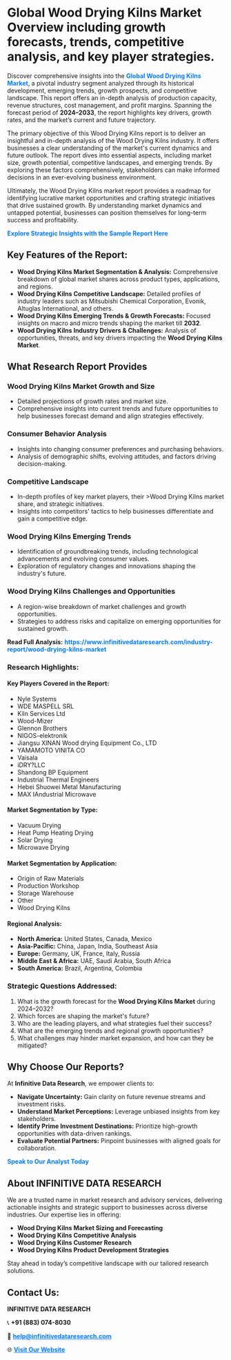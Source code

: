 <h1>Global Wood Drying Kilns Market Overview including growth forecasts, trends, competitive analysis, and key player strategies.</h1>
<p>
Discover comprehensive insights into the 
<a href="https://www.infinitivedataresearch.com/industry-report/wood-drying-kilns-market" rel="dofollow" style="color: #007BFF; text-decoration: none;"><strong>Global Wood Drying Kilns Market</strong></a>, a pivotal industry segment analyzed through its historical development, emerging trends, growth prospects, and competitive landscape. This report offers an in-depth analysis of production capacity, revenue structures, cost management, and profit margins. Spanning the forecast period of <strong>2024–2033</strong>, the report highlights key drivers, growth rates, and the market’s current and future trajectory.
</p>
<p>
The primary objective of this Wood Drying Kilns report is to deliver an insightful and in-depth analysis of the Wood Drying Kilns industry. It offers businesses a clear understanding of the market's current dynamics and future outlook. The report dives into essential aspects, including market size, growth potential, competitive landscapes, and emerging trends. By exploring these factors comprehensively, stakeholders can make informed decisions in an ever-evolving business environment.
</p>
<p>
Ultimately, the Wood Drying Kilns market report provides a roadmap for identifying lucrative market opportunities and crafting strategic initiatives that drive sustained growth. By understanding market dynamics and untapped potential, businesses can position themselves for long-term success and profitability.
</p>
<p>
<a href="https://www.infinitivedataresearch.com/request-sample/reportId=111485" style="color: #007BFF; text-decoration: none;"><strong>Explore Strategic Insights with the Sample Report Here</strong></a>
</p>

<h2>Key Features of the Report:</h2>
<ul>
<li><strong>Wood Drying Kilns Market Segmentation & Analysis:</strong> Comprehensive breakdown of global market shares across product types, applications, and regions.</li>
<li><strong>Wood Drying Kilns Competitive Landscape:</strong> Detailed profiles of industry leaders such as Mitsubishi Chemical Corporation, Evonik, Altuglas International, and others.</li>
<li><strong>Wood Drying Kilns Emerging Trends & Growth Forecasts:</strong> Focused insights on macro and micro trends shaping the market till <strong>2032</strong>.</li>
<li><strong>Wood Drying Kilns Industry Drivers & Challenges:</strong> Analysis of opportunities, threats, and key drivers impacting the <strong>Wood Drying Kilns Market</strong>.</li>
</ul>

<h2>What Research Report Provides</h2>
<h3>Wood Drying Kilns Market Growth and Size</h3>
<ul>
<li>Detailed projections of growth rates and market size.</li>
<li>Comprehensive insights into current trends and future opportunities to help businesses forecast demand and align strategies effectively.</li>
</ul>

<h3>Consumer Behavior Analysis</h3>
<ul>
<li>Insights into changing consumer preferences and purchasing behaviors.</li>
<li>Analysis of demographic shifts, evolving attitudes, and factors driving decision-making.</li>
</ul>

<h3>Competitive Landscape</h3>
<ul>
<li>In-depth profiles of key market players, their >Wood Drying Kilns market share, and strategic initiatives.</li>
<li>Insights into competitors' tactics to help businesses differentiate and gain a competitive edge.</li>
</ul>

<h3>Wood Drying Kilns Emerging Trends</h3>
<ul>
<li>Identification of groundbreaking trends, including technological advancements and evolving consumer values.</li>
<li>Exploration of regulatory changes and innovations shaping the industry's future.</li>
</ul>

<h3>Wood Drying Kilns Challenges and Opportunities</h3>
<ul>
<li>A region-wise breakdown of market challenges and growth opportunities.</li>
<li>Strategies to address risks and capitalize on emerging opportunities for sustained growth.</li>
</ul>
<p><strong>Read Full Analysis:</strong> <a href="https://www.infinitivedataresearch.com/industry-report/wood-drying-kilns-market" rel="dofollow" style="color: #007BFF; text-decoration: none;"><strong>https://www.infinitivedataresearch.com/industry-report/wood-drying-kilns-market</strong></a></p>
<h3>Research Highlights:</h3>
<h4>Key Players Covered in the Report:</h4>
<ul><li>Nyle Systems</li><li>WDE MASPELL SRL</li><li>Kiln Services Ltd</li><li>Wood-Mizer</li><li>Glennon Brothers</li><li>NIGOS-elektronik</li><li>Jiangsu XINAN Wood drying Equipment Co., LTD</li><li>YAMAMOTO VINITA CO</li><li>Vaisala</li><li>iDRY?LLC</li><li>Shandong BP Equipment</li><li>Industrial Thermal Engineers</li><li>Hebei Shuowei Metal Manufacturing</li><li>MAX IAndustrial Microwave</li></ul>
<h4>Market Segmentation by Type:</h4>
<ul><li>Vacuum Drying</li><li>Heat Pump Heating Drying</li><li>Solar Drying</li><li>Microwave Drying</li></ul>
<h4>Market Segmentation by Application:</h4>
<ul><li>Origin of Raw Materials</li><li>Production Workshop</li><li>Storage Warehouse</li><li>Other</li><li>Wood Drying Kilns</li></ul>

<h4>Regional Analysis:</h4>
<ul>
<li><strong>North America:</strong> United States, Canada, Mexico</li>
<li><strong>Asia-Pacific:</strong> China, Japan, India, Southeast Asia</li>
<li><strong>Europe:</strong> Germany, UK, France, Italy, Russia</li>
<li><strong>Middle East & Africa:</strong> UAE, Saudi Arabia, South Africa</li>
<li><strong>South America:</strong> Brazil, Argentina, Colombia</li>
</ul>

<h3>Strategic Questions Addressed:</h3>
<ol>
<li>What is the growth forecast for the <strong>Wood Drying Kilns Market</strong> during 2024–2032?</li>
<li>Which forces are shaping the market's future?</li>
<li>Who are the leading players, and what strategies fuel their success?</li>
<li>What are the emerging trends and regional growth opportunities?</li>
<li>What challenges may hinder market expansion, and how can they be mitigated?</li>
</ol>

<h2>Why Choose Our Reports?</h2>
<p>At <strong>Infinitive Data Research</strong>, we empower clients to:</p>
<ul>
<li><strong>Navigate Uncertainty:</strong> Gain clarity on future revenue streams and investment risks.</li>
<li><strong>Understand Market Perceptions:</strong> Leverage unbiased insights from key stakeholders.</li>
<li><strong>Identify Prime Investment Destinations:</strong> Prioritize high-growth opportunities with data-driven rankings.</li>
<li><strong>Evaluate Potential Partners:</strong> Pinpoint businesses with aligned goals for collaboration.</li>
</ul>
<p><a href="https://www.infinitivedataresearch.com/industry-report/wood-drying-kilns-market" rel="dofollow" style="color: #007BFF; text-decoration: none;"><strong>Speak to Our Analyst Today</strong></a></p>

<h2>About INFINITIVE DATA RESEARCH</h2>
<p>We are a trusted name in market research and advisory services, delivering actionable insights and strategic support to businesses across diverse industries. Our expertise lies in offering:</p>
<ul>
<li><strong>Wood Drying Kilns Market Sizing and Forecasting</strong></li>
<li><strong>Wood Drying Kilns Competitive Analysis</strong></li>
<li><strong>Wood Drying Kilns Customer Research</strong></li>
<li><strong>Wood Drying Kilns Product Development Strategies</strong></li>
</ul>
<p>Stay ahead in today’s competitive landscape with our tailored research solutions.</p>

<h2>Contact Us:</h2>
<p><strong>INFINITIVE DATA RESEARCH</strong></p>
<p>📞 <strong>+91 (883) 074-8030</strong></p>
<p>📧 <strong><a href="mailto:help@infinitivedataresearch.com" style="color: #007BFF;">help@infinitivedataresearch.com</a></strong></p>
<p>🌐 <strong><a href="https://www.infinitivedataresearch.com" rel="dofollow" style="color: #007BFF;">Visit Our Website</a></strong></p>